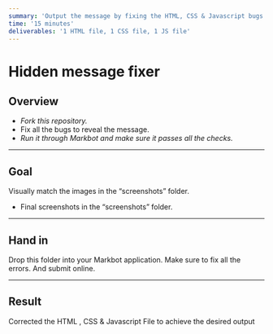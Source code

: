 ```yaml
---
summary: 'Output the message by fixing the HTML, CSS & Javascript bugs.'
time: '15 minutes'
deliverables: '1 HTML file, 1 CSS file, 1 JS file'
---
```


# Hidden message fixer

## Overview

- *Fork this repository.*
- Fix all the bugs to reveal the message.
- *Run it through Markbot and make sure it passes all the checks.*

---

## Goal

Visually match the images in the “screenshots” folder.

- Final screenshots in the “screenshots” folder.

---

## Hand in

Drop this folder into your Markbot application. Make sure to fix all the errors. And submit online.

---

## Result
Corrected the HTML , CSS & Javascript File to achieve the desired output
